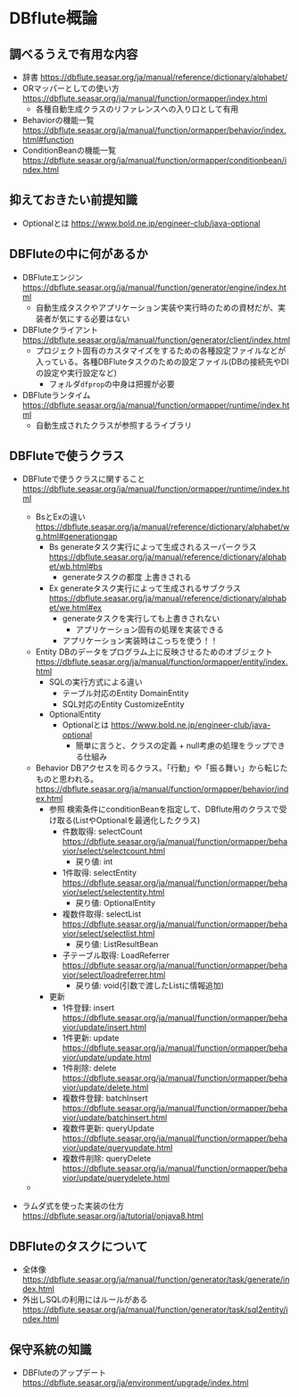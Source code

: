 # DBflute概論

## 調べるうえで有用な内容

* 辞書 https://dbflute.seasar.org/ja/manual/reference/dictionary/alphabet/
* ORマッパーとしての使い方 https://dbflute.seasar.org/ja/manual/function/ormapper/index.html
    * 各種自動生成クラスのリファレンスへの入り口として有用
* Behaviorの機能一覧 https://dbflute.seasar.org/ja/manual/function/ormapper/behavior/index.html#function
* ConditionBeanの機能一覧 https://dbflute.seasar.org/ja/manual/function/ormapper/conditionbean/index.html

## 抑えておきたい前提知識

* Optionalとは https://www.bold.ne.jp/engineer-club/java-optional

## DBFluteの中に何があるか

* DBFluteエンジン https://dbflute.seasar.org/ja/manual/function/generator/engine/index.html
    * 自動生成タスクやアプリケーション実装や実行時のための資材だが、実装者が気にする必要はない
* DBFluteクライアント https://dbflute.seasar.org/ja/manual/function/generator/client/index.html
    * プロジェクト固有のカスタマイズをするための各種設定ファイルなどが入っている。各種DBFluteタスクのための設定ファイル(DBの接続先やDIの設定や実行設定など)
        * フォルダ`dfprop`の中身は把握が必要
* DBFluteランタイム https://dbflute.seasar.org/ja/manual/function/ormapper/runtime/index.html
    * 自動生成されたクラスが参照するライブラリ


## DBFluteで使うクラス 

* DBFluteで使うクラスに関すること https://dbflute.seasar.org/ja/manual/function/ormapper/runtime/index.html
    * BsとExの違い https://dbflute.seasar.org/ja/manual/reference/dictionary/alphabet/wg.html#generationgap
        * Bs generateタスク実行によって生成されるスーパークラス https://dbflute.seasar.org/ja/manual/reference/dictionary/alphabet/wb.html#bs
            * generateタスクの都度 上書きされる 
        * Ex generateタスク実行によって生成されるサブクラス https://dbflute.seasar.org/ja/manual/reference/dictionary/alphabet/we.html#ex
            * generateタスクを実行しても上書きされない
                * アプリケーション固有の処理を実装できる
            * アプリケーション実装時はこっちを使う！！
    * Entity DBのデータをプログラム上に反映させるためのオブジェクト https://dbflute.seasar.org/ja/manual/function/ormapper/entity/index.html
        * SQLの実行方式による違い
            * テーブル対応のEntity DomainEntity
            * SQL対応のEntity CustomizeEntity
        * OptionalEntity
            * Optionalとは https://www.bold.ne.jp/engineer-club/java-optional
                * 簡単に言うと、クラスの定義 + null考慮の処理をラップできる仕組み
    * Behavior DBアクセスを司るクラス。「行動」や「振る舞い」から転じたものと思われる。 https://dbflute.seasar.org/ja/manual/function/ormapper/behavior/index.html
        * 参照 検索条件にconditionBeanを指定して、DBflute用のクラスで受け取る(ListやOptionalを最適化したクラス)
            * 件数取得: selectCount https://dbflute.seasar.org/ja/manual/function/ormapper/behavior/select/selectcount.html
                * 戻り値: int
            * 1件取得: selectEntity https://dbflute.seasar.org/ja/manual/function/ormapper/behavior/select/selectentity.html
                * 戻り値: OptionalEntity
            * 複数件取得: selectList https://dbflute.seasar.org/ja/manual/function/ormapper/behavior/select/selectlist.html 
                * 戻り値: ListResultBean
            * 子テーブル取得: LoadReferrer https://dbflute.seasar.org/ja/manual/function/ormapper/behavior/select/loadreferrer.html
                * 戻り値: void(引数で渡したListに情報追加)
        * 更新
            * 1件登録: insert https://dbflute.seasar.org/ja/manual/function/ormapper/behavior/update/insert.html
            * 1件更新: update https://dbflute.seasar.org/ja/manual/function/ormapper/behavior/update/update.html
            * 1件削除: delete https://dbflute.seasar.org/ja/manual/function/ormapper/behavior/update/delete.html
            * 複数件登録: batchInsert https://dbflute.seasar.org/ja/manual/function/ormapper/behavior/update/batchinsert.html
            * 複数件更新: queryUpdate https://dbflute.seasar.org/ja/manual/function/ormapper/behavior/update/queryupdate.html
            * 複数件削除: queryDelete https://dbflute.seasar.org/ja/manual/function/ormapper/behavior/update/querydelete.html
    * 

* ラムダ式を使った実装の仕方 https://dbflute.seasar.org/ja/tutorial/onjava8.html 

## DBFluteのタスクについて

* 全体像 https://dbflute.seasar.org/ja/manual/function/generator/task/generate/index.html
* 外出しSQLの利用にはルールがある https://dbflute.seasar.org/ja/manual/function/generator/task/sql2entity/index.html

## 保守系統の知識

* DBFluteのアップデート https://dbflute.seasar.org/ja/environment/upgrade/index.html